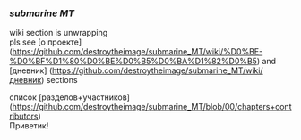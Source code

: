 ### _submarine MT_
wiki section is unwrapping <br>
pls see [о проекте] (https://github.com/destroytheimage/submarine_MT/wiki/%D0%BE-%D0%BF%D1%80%D0%BE%D0%B5%D0%BA%D1%82%D0%B5) and [дневник] (https://github.com/destroytheimage/submarine_MT/wiki/дневник) sections

список [разделов+участников] (https://github.com/destroytheimage/submarine_MT/blob/00/chapters+contributors) <br>
Приветик!
